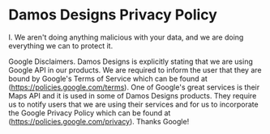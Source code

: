 # Damos Designs Privacy Policy

I. We aren't doing anything malicious with your data, and we are doing everything we can to protect it. 

Google Disclaimers. Damos Designs is explicitly stating that we are using Google API in our products. We are required to inform the user that they are bound by Google's Terms of Service which can be found at (https://policies.google.com/terms). One of Google's great services is their Maps API and it is used in some of Damos Designs products. They require us to notify users that we are using their services and for us to incorporate the Google Privacy Policy which can be found at (https://policies.google.com/privacy). Thanks Google! 
